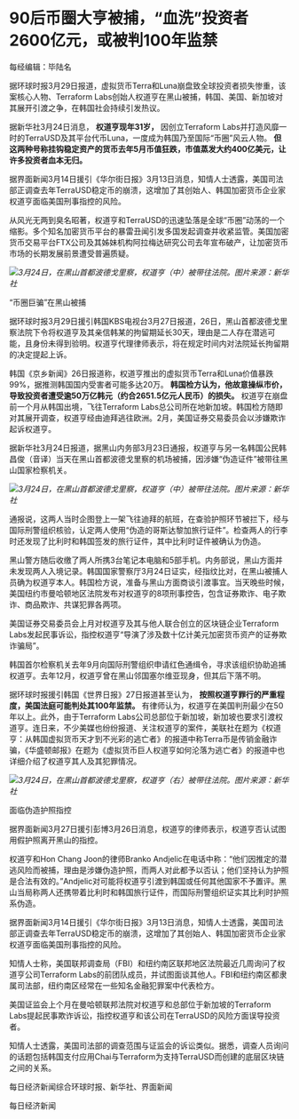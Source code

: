 # 90后币圈大亨被捕，“血洗”投资者2600亿元，或被判100年监禁

每经编辑：毕陆名

据环球时报3月29日报道，虚拟货币Terra和Luna崩盘致全球投资者损失惨重，该案核心人物、Terraform
Labs创始人权道亨在黑山被捕，韩国、美国、新加坡对其展开引渡之争，在韩国社会持续引发热议。

据新华社3月24日消息， **权道亨现年31岁，** 因创立Terraform
Labs并打造风靡一时的TerraUSD及其平台代币Luna，一度成为韩国乃至国际“币圈”风云人物。
**但这两种号称挂钩稳定资产的货币去年5月币值狂跌，市值蒸发大约400亿美元，让许多投资者血本无归。**

据界面新闻3月14日援引《华尔街日报》3月13日消息，知情人士透露，美国司法部正调查去年TerraUSD稳定币的崩溃，这增加了其创始人、韩国加密货币企业家权道亨面临美国刑事指控的风险。

从风光无两到臭名昭著，权道亨和TerraUSD的迅速坠落是全球“币圈”动荡的一个缩影。多个知名加密货币平台的暴雷丑闻引发多国发起调查并收紧监管。美国加密货币交易平台FTX公司及其姊妹机构阿拉梅达研究公司去年宣布破产，让加密货币市场的长期发展前景遭受普遍质疑。

![](https://inews.gtimg.com/news_bt/O3A2l6xXYfepi_XvsvzL22e7MlDvlgnBOwn4ic1M49tUEAA/1000)_3月24日，在黑山首都波德戈里察，权道亨（中）被带往法院。图片来源：新华社_

“币圈巨骗”在黑山被捕

据环球时报3月29日援引韩国KBS电视台3月27日报道，26日，黑山首都波德戈里察法院下令将权道亨及其亲信韩某的拘留期延长30天，理由是二人存在潜逃可能，且身份未得到验明。权道亨代理律师表示，将在规定时间内对法院延长拘留期的决定提起上诉。

韩国《京乡新闻》26日报道称，权道亨推出的虚拟货币Terra和Luna价值暴跌99%，据推测韩国国内受害者可能多达20万。
**韩国检方认为，他故意操纵市价，导致投资者遭受逾50万亿韩元（约合2651.5亿元人民币）的损失。**
权道亨在崩盘前一个月从韩国出境，飞往Terraform
Labs总公司所在地新加坡。韩国检方随即对其展开调查，权道亨经由迪拜逃往欧洲。2月，美国证券交易委员会以涉嫌欺诈起诉权道亨。

据新华社3月24日报道，据黑山内务部3月23日通报，权道亨与另一名韩国公民韩昌俊（音译）当天在黑山首都波德戈里察的机场被捕，因涉嫌“伪造证件”被带往黑山国家检察机关。

![](https://inews.gtimg.com/news_bt/O1p-4yGPoFx_cKeZjoHHoEImIJi6A5RbJFiUVTGkCxw1sAA/1000)_3月24日，在黑山首都波德戈里察，权道亨（中）被带往法院。图片来源：新华社_

通报说，这两人当时企图登上一架飞往迪拜的航班，在查验护照环节被拦下，经与国际刑警组织核验，认定两人使用“伪造的哥斯达黎加旅行证件”。检查两人的行李时还发现了比利时和韩国签发的旅行证件，其中比利时证件被确认为伪造。

黑山警方随后收缴了两人所携3台笔记本电脑和5部手机。内务部说，黑山方面并未发现两人入境记录。韩国国家警察厅3月24日证实，经指纹比对，在黑山被捕人员确为权道亨本人。韩国检方说，准备与黑山方面商谈引渡事宜。当天晚些时候，美国纽约市曼哈顿地区法院发布对权道亨的8项刑事控告，包含证券欺诈、电子欺诈、商品欺诈、共谋犯罪各两项。

美国证券交易委员会上月对权道亨及其与他人联合创立的区块链企业Terraform
Labs发起民事诉讼，指控权道亨“导演了涉及数十亿计美元加密货币资产的证券欺诈骗局”。

韩国首尔检察机关去年9月向国际刑警组织申请红色通缉令，寻求该组织协助追捕权道亨。去年12月，权道亨曾在黑山邻国塞尔维亚现身，但其后下落不明。

据环球时报援引韩国《世界日报》27日报道甚至认为， **按照权道亨罪行的严重程度，美国法庭可能判处其100年监禁。**
有律师认为，权道亨在美国判刑最少在50年以上。此外，由于Terraform
Labs公司总部位于新加坡，新加坡也要求引渡权道亨。连日来，不少美媒也纷纷报道、关注权道亨的案件，美联社在题为《权道亨：从韩国虚拟货币天才到不光彩的逃亡者》的报道中称Terra币是传销金融诈骗，《华盛顿邮报》在题为《虚拟货币巨人权道亨如何沦落为逃亡者》的报道中也详细介绍了权道亨其人及其犯罪情况。

![](https://inews.gtimg.com/news_bt/OCT0wCbn2rn2nvFfkXf0u7yg_6K9UT21HqyD2cKxuPFCwAA/1000)_3月24日，在黑山首都波德戈里察，权道亨（右）被带往法院。图片来源：新华社_

面临伪造护照指控

据界面新闻3月27日援引彭博3月26日消息，权道亨的律师表示，权道亨否认试图用假护照离开黑山的指控。

权道亨和Hon Chang Joon的律师Branko
Andjelic在电话中称：“他们因推定的潜逃风险而被捕，理由是涉嫌伪造护照，而两人对此都予以否认；他们坚持认为护照是合法有效的。”Andjelic对可能将权道亨引渡到韩国或任何其他国家不予置评。黑山当局称两人还携带着比利时和韩国旅行证件，而国际刑警组织证实其比利时护照系伪造。

据界面新闻3月14日援引《华尔街日报》3月13日消息，知情人士透露，美国司法部正调查去年TerraUSD稳定币的崩溃，这增加了其创始人、韩国加密货币企业家权道亨面临美国刑事指控的风险。

知情人士称，美国联邦调查局（FBI）和纽约南区联邦地区法院最近几周询问了权道亨公司Terraform
Labs的前团队成员，并试图面谈其他人。FBI和纽约南区都隶属司法部，纽约南区经常在一些知名金融犯罪案中代表检方。

美国证监会上个月在曼哈顿联邦法院对权道亨和总部位于新加坡的Terraform
Labs提起民事欺诈诉讼，指控权道亨和该公司在TerraUSD的风险方面误导投资者。

知情人士透露，美国司法部的调查范围与证监会的诉讼类似。据悉，调查人员询问的话题包括韩国支付应用Chai与Terraform为支持TerraUSD而创建的底层区块链之间的关系。

每日经济新闻综合环球时报、新华社、界面新闻

每日经济新闻

